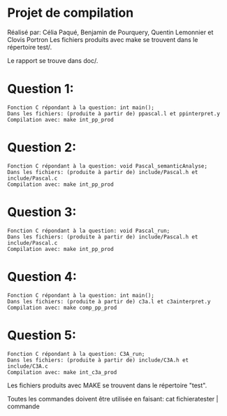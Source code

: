 # Projet de compilation 

Réalisé par: Célia Paqué, Benjamin de Pourquery, Quentin Lemonnier et Clovis Portron
Les fichiers produits avec make se trouvent dans le répertoire test/.

Le rapport se trouve dans doc/.

# Question 1:
    Fonction C répondant à la question: int main();  
    Dans les fichiers: (produite à partir de) ppascal.l et ppinterpret.y
    Compilation avec: make int_pp_prod

# Question 2:
    Fonction C répondant à la question: void Pascal_semanticAnalyse;
    Dans les fichiers: (produite à partir de) include/Pascal.h et include/Pascal.c
    Compilation avec: make int_pp_prod

# Question 3:
    Fonction C répondant à la question: void Pascal_run;
    Dans les fichiers: (produite à partir de) include/Pascal.h et include/Pascal.c
    Compilation avec: make int_pp_prod

# Question 4:
    Fonction C répondant à la question: int main();
    Dans les fichiers: (produite à partir de) c3a.l et c3ainterpret.y
    Compilation avec: make comp_pp_prod


# Question 5:
    Fonction C répondant à la question: C3A_run;
    Dans les fichiers: (produite à partir de) include/C3A.h et include/C3A.c
    Compilation avec: make int_c3a_prod

Les fichiers produits avec MAKE se trouvent dans le répertoire "test".

Toutes les commandes doivent être utilisée en faisant:
cat fichieratester | commande